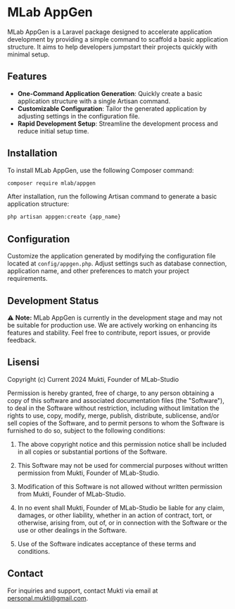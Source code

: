 # MLab AppGen

MLab AppGen is a Laravel package designed to accelerate application development by providing a simple command to scaffold a basic application structure. It aims to help developers jumpstart their projects quickly with minimal setup.

## Features

- **One-Command Application Generation**: Quickly create a basic application structure with a single Artisan command.
- **Customizable Configuration**: Tailor the generated application by adjusting settings in the configuration file.
- **Rapid Development Setup**: Streamline the development process and reduce initial setup time.

## Installation

To install MLab AppGen, use the following Composer command:

```bash
composer require mlab/appgen
```

After installation, run the following Artisan command to generate a basic application structure:

```bash
php artisan appgen:create {app_name}
```


## Configuration

Customize the application generated by modifying the configuration file located at `config/appgen.php`. Adjust settings such as database connection, application name, and other preferences to match your project requirements.

## Development Status

⚠️ **Note:** MLab AppGen is currently in the development stage and may not be suitable for production use. We are actively working on enhancing its features and stability. Feel free to contribute, report issues, or provide feedback.

## Lisensi

Copyright (c) Current 2024 Mukti, Founder of MLab-Studio

Permission is hereby granted, free of charge, to any person obtaining a copy of this software and associated documentation files (the "Software"), to deal in the Software without restriction, including without limitation the rights to use, copy, modify, merge, publish, distribute, sublicense, and/or sell copies of the Software, and to permit persons to whom the Software is furnished to do so, subject to the following conditions:

1. The above copyright notice and this permission notice shall be included in all copies or substantial portions of the Software.

2. This Software may not be used for commercial purposes without written permission from Mukti, Founder of MLab-Studio.

3. Modification of this Software is not allowed without written permission from Mukti, Founder of MLab-Studio.

4. In no event shall Mukti, Founder of MLab-Studio be liable for any claim, damages, or other liability, whether in an action of contract, tort, or otherwise, arising from, out of, or in connection with the Software or the use or other dealings in the Software.

5. Use of the Software indicates acceptance of these terms and conditions.


## Contact

For inquiries and support, contact Mukti via email at personal.mukti@gmail.com.
